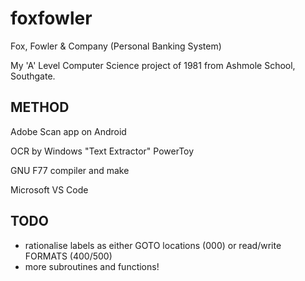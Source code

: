 # foxfowler
Fox, Fowler &amp; Company (Personal Banking System)

My 'A' Level Computer Science project of 1981 from Ashmole School, Southgate.

## METHOD

Adobe Scan app on Android

OCR by Windows "Text Extractor" PowerToy

GNU F77 compiler and make

Microsoft VS Code

## TODO

- rationalise labels as either GOTO locations (000) or read/write FORMATS (400/500)
- more subroutines and functions!
